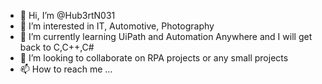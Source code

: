 - 👋 Hi, I’m @Hub3rtN031
- 👀 I’m interested in IT, Automotive, Photography
- 🌱 I’m currently learning UiPath and Automation Anywhere and I will get back to C,C++,C#
- 💞️ I’m looking to collaborate on RPA projects or any small projects
- 📫 How to reach me ...

<!---
Hub3rtN031/Hub3rtN031 is a ✨ special ✨ repository because its `README.md` (this file) appears on your GitHub profile.
You can click the Preview link to take a look at your changes.
--->
